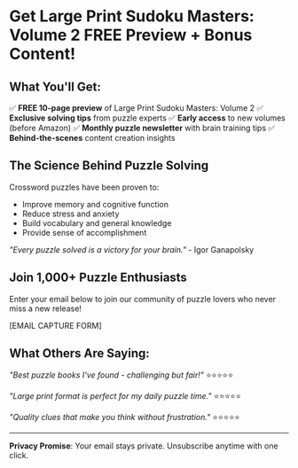 # Get Large Print Sudoku Masters: Volume 2 FREE Preview + Bonus Content!

## What You'll Get:
✅ **FREE 10-page preview** of Large Print Sudoku Masters: Volume 2
✅ **Exclusive solving tips** from puzzle experts
✅ **Early access** to new volumes (before Amazon)
✅ **Monthly puzzle newsletter** with brain training tips
✅ **Behind-the-scenes** content creation insights

## The Science Behind Puzzle Solving
Crossword puzzles have been proven to:
- Improve memory and cognitive function
- Reduce stress and anxiety
- Build vocabulary and general knowledge
- Provide sense of accomplishment

*"Every puzzle solved is a victory for your brain."* - Igor Ganapolsky

## Join 1,000+ Puzzle Enthusiasts
Enter your email below to join our community of puzzle lovers who never miss a new release!

[EMAIL CAPTURE FORM]

## What Others Are Saying:
*"Best puzzle books I've found - challenging but fair!"* ⭐⭐⭐⭐⭐

*"Large print format is perfect for my daily puzzle time."* ⭐⭐⭐⭐⭐

*"Quality clues that make you think without frustration."* ⭐⭐⭐⭐⭐

---
**Privacy Promise**: Your email stays private. Unsubscribe anytime with one click.
